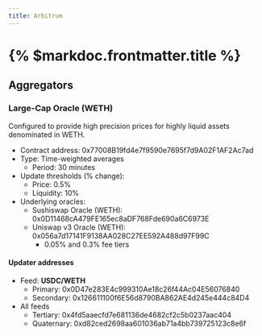 ```yaml
---
title: Arbitrum
---
```


# {% $markdoc.frontmatter.title %}

## Aggregators

### Large-Cap Oracle (WETH)

Configured to provide high precision prices for highly liquid assets denominated in WETH.

- Contract address: 0x77008B19fd4e7f9590e7695f7d9A02F1AF2Ac7ad
- Type: Time-weighted averages
  - Period: 30 minutes
- Update thresholds (% change):
  - Price: 0.5%
  - Liquidity: 10%
- Underlying oracles:
  - Sushiswap Oracle (WETH): 0x0D11468cA479FE165ec8aDF768Fde690a6C6973E
  - Uniswap v3 Oracle (WETH): 0x056a7d17141F9138AA028C27EE592A488d97F99C
    - 0.05% and 0.3% fee tiers

#### Updater addresses
- Feed: **USDC/WETH**
  - Primary: 0x0D47e283E4c999310Ae18c26f44Ac04E56076840
  - Secondary: 0x126611100f6E56d8790BA862AE4d245e444c84D4
- All feeds
  - Tertiary: 0x4fd5aaecfd7e681136de4682cf2c5b0237aac404
  - Quaternary: 0xd82ced2698aa601036ab71a4bb739725123c8e6f
